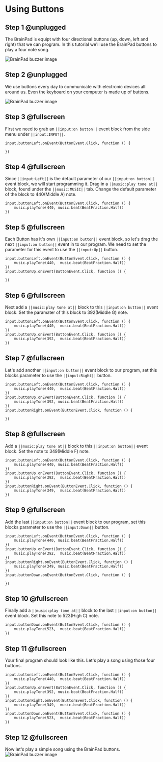 # Using Buttons

## Step 1 @unplugged

The BrainPad is equipt with four directional buttons (up, down, left and right) that we can program. In this tutorial we'll use the BrainPad buttons to play a four note song.

![BrainPad buzzer image](/static/images/buttons.jpg)

## Step 2 @unplugged

We use buttons every day to communicate with electronic devices all around us. Even the keyboard on your computer is made up of buttons. 

![BrainPad buzzer image](/static/images/keys.jpg)

## Step 3 @fullscreen

First we need to grab an ``||input:on button||`` event block from the side menu under  ``||input:INPUT||``. 

```blocks
input.buttonLeft.onEvent(ButtonEvent.Click, function () {
	
})
```

## Step 4 @fullscreen

Since ``||input:Left||`` is the default parameter of our ``||input:on button||`` event block, we will start programming it. Drag in a ``||music:play tone at||`` block, found under the ``||music:MUSIC||`` tab. Change the default parameter of the block to 440(Middle A) note.  
 
```blocks
input.buttonLeft.onEvent(ButtonEvent.Click, function () {
    music.playTone(440, music.beat(BeatFraction.Half))
})
```

## Step 5 @fullscreen

Each Button has it's own ``||input:on button||`` event block, so let's drag the next ``||input:on button||`` event in to our program. We need to set the parameter for this event to use the ``||input:Up||`` button. 

```blocks
input.buttonLeft.onEvent(ButtonEvent.Click, function () {
    music.playTone(440,  music.beat(BeatFraction.Half))
})
input.buttonUp.onEvent(ButtonEvent.Click, function () {
	
})
```

## Step 6 @fullscreen

Next add a ``||music:play tone at||`` block to this ``||input:on button||`` event block. Set the paramater of this block to 392(Middle G) note.

```blocks
input.buttonLeft.onEvent(ButtonEvent.Click, function () {
    music.playTone(440,  music.beat(BeatFraction.Half))
})
input.buttonUp.onEvent(ButtonEvent.Click, function () {
    music.playTone(392,  music.beat(BeatFraction.Half))
})
```

## Step 7 @fullscreen

Let's add another ``||input:on button||`` event block to our program, set this blocks parameter to use the ``||input:Right||`` button. 

```blocks
input.buttonLeft.onEvent(ButtonEvent.Click, function () {
    music.playTone(440,  music.beat(BeatFraction.Half))
})
input.buttonUp.onEvent(ButtonEvent.Click, function () {
    music.playTone(392, music.beat(BeatFraction.Half))
})
input.buttonRight.onEvent(ButtonEvent.Click, function () {
	
})
```

## Step 8 @fullscreen

Add a ``||music:play tone at||`` block to this ``||input:on button||`` event block. Set the note to 349(Middle F) note.

```blocks
input.buttonLeft.onEvent(ButtonEvent.Click, function () {
    music.playTone(440, music.beat(BeatFraction.Half))
})
input.buttonUp.onEvent(ButtonEvent.Click, function () {
    music.playTone(392,  music.beat(BeatFraction.Half))
})
input.buttonRight.onEvent(ButtonEvent.Click, function () {
    music.playTone(349,  music.beat(BeatFraction.Half))
})
```

## Step 9 @fullscreen

Add the last ``||input:on button||`` event block to our program, set this blocks parameter to use the ``||input:Down||`` button. 

```blocks
input.buttonLeft.onEvent(ButtonEvent.Click, function () {
    music.playTone(440, music.beat(BeatFraction.Half))
})
input.buttonUp.onEvent(ButtonEvent.Click, function () {
    music.playTone(392,  music.beat(BeatFraction.Half))
})
input.buttonRight.onEvent(ButtonEvent.Click, function () {
    music.playTone(349, music.beat(BeatFraction.Half))
})
input.buttonDown.onEvent(ButtonEvent.Click, function () {
	
})
```

## Step 10 @fullscreen

Finally add a ``||music:play tone at||`` block to the last ``||input:on button||`` event block. Set this note to 523(High C) note.

```blocks
input.buttonDown.onEvent(ButtonEvent.Click, function () {
    music.playTone(523,  music.beat(BeatFraction.Half))
})
```

## Step 11 @fullscreen

Your final program should look like this. Let's play a song using those four buttons.  

```blocks
input.buttonLeft.onEvent(ButtonEvent.Click, function () {
    music.playTone(440,  music.beat(BeatFraction.Half))
})
input.buttonUp.onEvent(ButtonEvent.Click, function () {
    music.playTone(392, music.beat(BeatFraction.Half))
})
input.buttonRight.onEvent(ButtonEvent.Click, function () {
    music.playTone(349,  music.beat(BeatFraction.Half))
})
input.buttonDown.onEvent(ButtonEvent.Click, function () {
    music.playTone(523,  music.beat(BeatFraction.Half))
})
```

## Step 12 @fullscreen

Now let's play a simple song using the BrainPad buttons. 
![BrainPad buzzer image](/static/images/song.jpg)